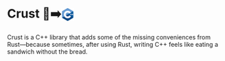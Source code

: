 # Crust 🦀➡️<img src="./c_plus_plus.png" width="30" style="vertical-align: text-bottom;" />

Crust is a C++ library that adds some of the missing conveniences from Rust—because sometimes, after using Rust, writing C++ feels like eating a sandwich without the bread.
